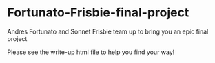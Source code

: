 # Fortunato-Frisbie-final-project
Andres Fortunato and Sonnet Frisbie team up to bring you an epic final project

Please see the write-up html file to help you find your way! 
